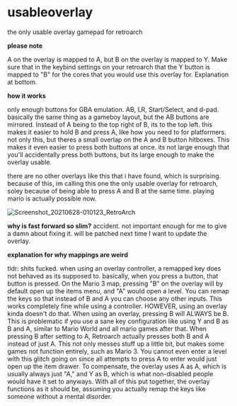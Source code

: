 # usableoverlay
the only usable overlay gamepad for retroarch

**please note**

A on the overlay is mapped to A, but B on the overlay is mapped to Y. Make sure that in the keybind settings on your retroarch that the Y button is mapped to "B" for the cores that you would use this overlay for.
Explanation at bottom.

**how it works**

only enough buttons for GBA emulation. AB, LR, Start/Select, and d-pad.
basically the same thing as a gameboy layout, but the AB buttons are mirrored. Instead of A being to the top right of B, its to the top left. this makes it easier to hold B and press A, like how you need to for platformers.
not only this, but theres a small overlap on the A and B button hitboxes. This makes it even easier to press both buttons at once. its not large enough that you'll accidentally press both buttons, but its large enough to make the overlay usable.

there are no other overlays like this that i have found, which is surprising. because of this, im calling this one the only usable overlay for retroarch, soley because of being able to press A and B at the same time.
playing mario is actually possible now.

![Screenshot_20210628-010123_RetroArch](https://user-images.githubusercontent.com/43497630/123588198-077eda00-d7ad-11eb-8c60-d51ae032aa45.png)

**why is fast forward so slim?**
accident. not important enough for me to give a damn about fixing it. will be patched next time I want to update the overlay.

**explanation for why mappings are weird**

tldr: shits fucked.
when using an overlay controller, a remapped key does not behaved as its supposed to. basically, when you press a button, that button is pressed. On the Mario 3 map, pressing "B" on the overlay will by default open up the items menu, and "A" would open a level. You can remap the keys so that instead of B and A you can choose any other inputs. This works completely fine while using a controller. HOWEVER, using an overlay kinda doesn't do that. When using an overlay, pressing B will ALWAYS be B. This is problematic if you use a sane key configuration like using Y and B as B and A, similar to Mario World and all mario games after that.
When pressing B after setting to A, Retroarch actually presses both B and A instead of just A. This not only messes stuff up a little bit, but makes some games not function entirely, such as Mario 3. You cannot even enter a level with this glitch going on since all attempts to press A to enter would just open up the item drawer. To compensate, the overlay uses A as A, which is usually always just "A," and Y as B, which is what non-disabled people would have it set to anyways. With all of this put together, the overlay functions as it should be, assuming you actually remap the keys like someone without a mental disorder.
